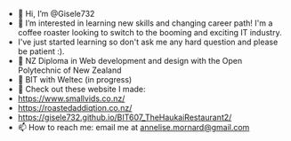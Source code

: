 - 👋 Hi, I’m @Gisele732
- 👀 I’m interested in learning new skills and changing career path! I'm a coffee roaster looking to switch to the booming and exciting IT industry. 
-   I've just started learning so don't ask me any hard question and please be patient :).
- 🌱 NZ Diploma in Web development and design with the Open Polytechnic of New Zealand
- 🌱 BIT with Weltec (in progress)
- 💞️ Check out these website I made:
- https://www.smallvids.co.nz/
- https://roastedaddiqtion.co.nz/
- https://gisele732.github.io/BIT607_TheHaukaiRestaurant2/
- 📫 How to reach me: email me at annelise.mornard@gmail.com

<!---
Gisele732/Gisele732 is a ✨ special ✨ repository because its `README.md` (this file) appears on your GitHub profile.
You can click the Preview link to take a look at your changes.
--->
